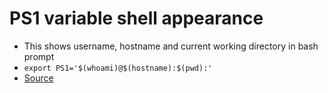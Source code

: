 # PS1 variable shell appearance

- This shows username, hostname and current working directory in bash prompt
- `export PS1='$(whoami)@$(hostname):$(pwd):'`
- [Source](https://superuser.com/questions/601181/how-to-display-current-path-in-command-prompt-in-linuxs-sh-not-bash)
